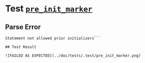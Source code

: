 # Test [`pre_init_marker`](../doc/tests/statement_usage.md#L282)

## Parse Error

```,plain
Statement not allowed prior initializers```

## Test Result

![FAILED AS EXPECTED](../doc/tests/.test/pre_init_marker.png)
